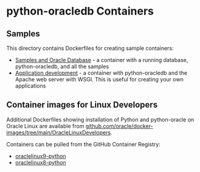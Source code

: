 # python-oracledb Containers

## Samples

This directory contains Dockerfiles for creating sample containers:

- [Samples and Oracle Database](./samples_and_db) - a container with a running database, python-oracledb, and all the samples
- [Application development](./app_dev) - a container with python-oracledb and the Apache web server with WSGI. This is useful for creating your own applications

## Container images for Linux Developers

Additional Dockerfiles showing installation of Python and python-oracle on
Oracle Linux are available from
[github.com/oracle/docker-images/tree/main/OracleLinuxDevelopers](https://github.com/oracle/docker-images/tree/main/OracleLinuxDevelopers).

Containers can be pulled from the GitHub Container Registry:

- [oraclelinux9-python](https://github.com/oracle/docker-images/pkgs/container/oraclelinux9-python)
- [oraclelinux8-python](https://github.com/oracle/docker-images/pkgs/container/oraclelinux8-python)
